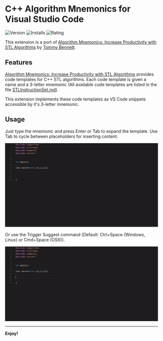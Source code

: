 # C++ Algorithm Mnemonics for Visual Studio Code

![Version](https://vsmarketplacebadge.apphb.com/version-short/davidbroetje.algorithm-mnemonics-vscode.svg)
![Installs](https://vsmarketplacebadge.apphb.com/installs-short/davidbroetje.algorithm-mnemonics-vscode.svg)
![Rating](https://vsmarketplacebadge.apphb.com/rating-short/davidbroetje.algorithm-mnemonics-vscode.svg)

This extension is a port of [Algorithm Mnemonics: Increase Productivity with STL Algorithms](https://github.com/tommybennett/algorithm-mnemonics) by [Tommy Bennett](https://github.com/tommybennett). 


## Features

[Algorithm Mnemonics: Increase Productivity with STL Algorithms](https://github.com/tommybennett/algorithm-mnemonics) provides code templates for C++ STL algorithms. 
Each code template is given a name and a 3-letter mnemonic (All available code templates are listed in the file [STLInstructionSet.md](https://github.com/tommybennett/algorithm-mnemonics/blob/master/STLInstructionSet.md)).

This extension implements these code templates as VS Code snippets accessible by it's 3-letter mnemonic. 



## Usage
Just type the mnemonic and press Enter or Tab to expand the template. Use Tab to cycle between placeholders for inserting content.

![example 1](./images/example1.gif "Usage example 1")

Or use the Trigger Suggest command (Default: Ctrl+Space (Windows, Linux) or Cmd+Space (OSX)).

![example 2](./images/example2-trigger-suggest.gif "Usage example 2")



-----------------------------------------------------------------------------------------------------------

**Enjoy!**
